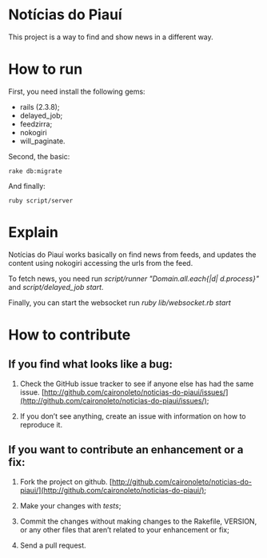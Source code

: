 # Notícias do Piauí

This project is a way to find and show news in a different way.

# How to run

First, you need install the following gems:

  - rails (2.3.8);
  - delayed_job;
  - feedzirra;
  - nokogiri
  - will_paginate.

Second, the basic:

    rake db:migrate

And finally:

    ruby script/server

# Explain

Notícias do Piauí works basically on find news from feeds, and updates the content using nokogiri accessing the urls from the feed.

To fetch news, you need run *script/runner "Domain.all.each{|d| d.process}"* and *script/delayed_job start*.

Finally, you can start the websocket run *ruby lib/websocket.rb start*

# How to contribute

## If you find what looks like a bug:

1. Check the GitHub issue tracker to see if anyone else has had the same issue. [http://github.com/caironoleto/noticias-do-piaui/issues/](http://github.com/caironoleto/noticias-do-piaui/issues/);

2. If you don’t see anything, create an issue with information on how to reproduce it.

## If you want to contribute an enhancement or a fix:

1. Fork the project on github. [http://github.com/caironoleto/noticias-do-piaui/](http://github.com/caironoleto/noticias-do-piaui/);

2. Make your changes with *tests*;

3. Commit the changes without making changes to the Rakefile, VERSION, or any other files that aren’t related to your enhancement or fix;

4. Send a pull request.